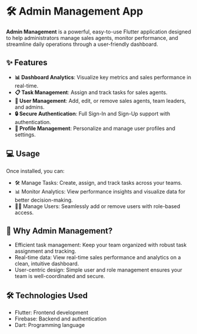 # 🛠️ Admin Management App

**Admin Management** is a powerful, easy-to-use Flutter application designed to help administrators manage sales agents, monitor performance, and streamline daily operations through a user-friendly dashboard.

## ✨ Features
- **📊 Dashboard Analytics**: Visualize key metrics and sales performance in real-time.
- **📋 Task Management**: Assign and track tasks for sales agents.
- **👤 User Management**: Add, edit, or remove sales agents, team leaders, and admins.
- **🔒 Secure Authentication**: Full Sign-In and Sign-Up support with authentication.
- **📂 Profile Management**: Personalize and manage user profiles and settings.

## 💻 Usage
Once installed, you can:

- 🛠 Manage Tasks: Create, assign, and track tasks across your teams.
- 📊 Monitor Analytics: View performance insights and visualize data for better decision-making.
- 🧑‍💼 Manage Users: Seamlessly add or remove users with role-based access.

## 🌟 Why Admin Management?
- Efficient task management: Keep your team organized with robust task assignment and tracking.
- Real-time data: View real-time sales performance and analytics on a clean, intuitive dashboard.
- User-centric design: Simple user and role management ensures your team is well-coordinated and secure.

## 🛠️ Technologies Used
- Flutter: Frontend development
- Firebase: Backend and authentication
- Dart: Programming language
